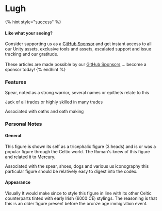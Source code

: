 # Lugh

{% hint style="success" %}
#### Like what your seeing?

Consider supporting us as a [GitHub Sponsor](../../../../../company/become-a-sponsor.md) and get instant access to all our Unity assets, exclusive tools and assets, escalated support and issue tracking and our gratitude.\
\
These articles are made possible by our [GitHub Sponsors](https://github.com/sponsors/heathen-engineering) ... become a sponsor today!
{% endhint %}

### Features

Spear, noted as a strong warrior, several names or epithets relate to this

Jack of all trades or highly skilled in many trades

Associated with oaths and oath making

### Personal Notes

#### General

This figure is shown its self as a tricephalic figure (3 heads) and is or was a popular figure through the Celtic world. The Roman's knew of this figure and related it to Mercury.

Associated with the spear, shoes, dogs and various us iconography this particular figure should be relatively easy to digest into the codex.

#### Appearance

Visually It would make since to style this figure in line with its other Celtic counterparts tinted with early Irish (6000 CE) stylings. The reasoning is that this is an older figure present before the bronze age immigration event.
